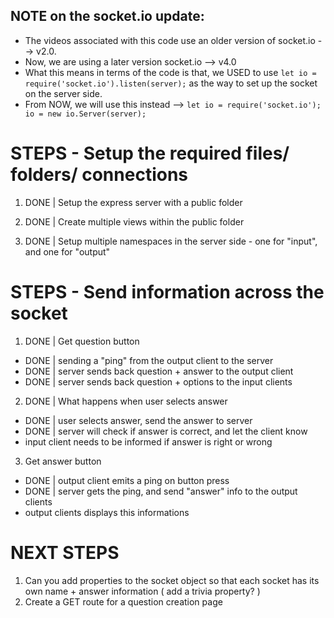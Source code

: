 ## NOTE on the socket.io update:
* The videos associated with this code use an older version of socket.io --> v2.0.
* Now, we are using a later version socket.io --> v4.0
* What this means in terms of the code is that, we USED to use
`let io = require('socket.io').listen(server);`
as the way to set up the socket on the server side.
* From NOW, we will use this instead -->
`let io = require('socket.io');
io = new io.Server(server);`

# STEPS - Setup the required files/ folders/ connections

1. DONE | Setup the express server with a public folder

2. DONE | Create multiple views within the public folder

3. DONE | Setup multiple namespaces in the server side - one for "input", and one for "output"


# STEPS - Send information across the socket

1. DONE | Get question button
* DONE | sending a "ping" from the output client to the server
* DONE | server sends back question + answer to the output client
* DONE | server sends back question + options to the input clients

2. DONE | What happens when user selects answer
* DONE | user selects answer, send the answer to server
* DONE | server will check if answer is correct, and let the client know
* input client needs to be informed if answer is right or wrong

3. Get answer button
* DONE | output client emits a ping on button press
* DONE | server gets the ping, and send "answer" info to the output clients
* output clients displays this informations

# NEXT STEPS
1. Can you add properties to the socket object so that each socket has its own name + answer information ( add a trivia property? )
1. Create a GET route for a question creation page
